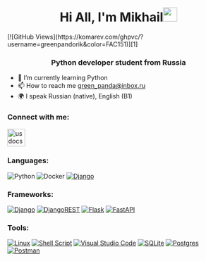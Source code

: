 <h1 align="center">Hi All, I'm Mikhail<img src="https://github.com/blackcater/blackcater/raw/main/images/Hi.gif" height="32"/></h1>
[![GitHub Views](https://komarev.com/ghpvc/?username=greenpandorik&color=FAC151)][1]
<h3 align="center">Python developer student from Russia</h3>

- 🌱 I’m currently learning Python
- 📫 How to reach me green_panda@inbox.ru
- 🌍 I speak Russian (native), English (B1)


### Connect with me:
<p align="left">
<a href="https://t.me/greenpandorik" target="blank"><img align="center" src="https://www.svgrepo.com/show/349527/telegram.svg" alt="usdocs" height="40" width="40" /></a>
</p>


### Languages:
![Python](https://img.shields.io/badge/python-3670A0?style=for-the-badge&logo=python&logoColor=ffdd54)
![Docker](https://img.shields.io/badge/docker-%230db7ed.svg?style=for-the-badge&logo=docker&logoColor=white)
[![Django](https://img.shields.io/badge/django-%23092E20.svg?style=for-the-badge&logo=django&logoColor=white)](https://www.djangoproject.com/)


### Frameworks:
[![Django](https://img.shields.io/badge/django-%23092E20.svg?style=for-the-badge&logo=django&logoColor=white)](https://www.djangoproject.com/)
[![DjangoREST](https://img.shields.io/badge/DJANGO-REST-ff1709?style=for-the-badge&logo=django&logoColor=white&color=ff1709&labelColor=gray)](https://www.django-rest-framework.org/)
[![Flask](https://img.shields.io/badge/flask-%23000.svg?style=for-the-badge&logo=flask&logoColor=white)](https://flask.palletsprojects.com/en/latest/)
[![FastAPI](https://img.shields.io/badge/FastAPI-005571?style=for-the-badge&logo=fastapi)](https://fastapi.tiangolo.com/)


### Tools: 
[![Linux](https://img.shields.io/badge/Linux-FCC624?style=for-the-badge&logo=linux&logoColor=black)](https://www.linux.org/)
[![Shell Script](https://img.shields.io/badge/shell_script-%23121011.svg?style=for-the-badge&logo=gnu-bash&logoColor=white)](http://www.gnu.org/software/bash/)
[![Visual Studio Code](https://img.shields.io/badge/Visual%20Studio%20Code-0078d7.svg?style=for-the-badge&logo=visual-studio-code&logoColor=white)](https://code.visualstudio.com/)
[![SQLite](https://img.shields.io/badge/sqlite-%2307405e.svg?style=for-the-badge&logo=sqlite&logoColor=white)](https://www.sqlite.org/)
[![Postgres](https://img.shields.io/badge/postgres-%23316192.svg?style=for-the-badge&logo=postgresql&logoColor=white)](https://www.postgresql.org/)
[![Postman](https://img.shields.io/badge/Postman-FF6C37?style=for-the-badge&logo=postman&logoColor=white)](https://www.postman.com/)
